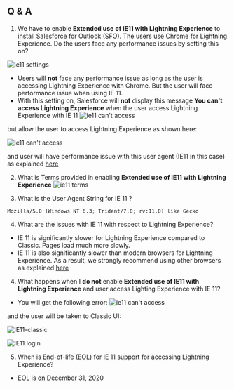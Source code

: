 
## Q & A 

1.  We have to  enable **Extended use of IE11 with Lightning Experience** to install Salesforce for Outlook (SFO). The  users use Chrome for Lightning Experience.
Do the users face any performance issues by setting this on?

![ie11 settings](img/ie11/ie11-settings-1.png)

- Users will **not** face any performance issue as long as the user is accessing Lightning Experience with Chrome. But the user will face performance issue when using IE 11.
- With this setting on, Salesforce will **not** display this message **You can't access Lightning Experience** when the user access Lightning Experience with IE 11
![ie11 can't access](img/ie11/ie11-cant-access.png)

 but allow the user to access Lightning Experience as shown here:

![ie11 can't access](img/ie11/ie-11-lex.png)

and user will have performance issue with this user agent (IE11 in this case) as explained [here](https://help.salesforce.com/articleView?id=000318634&type=1&mode=1)






2. What is Terms provided in  enabling **Extended use of IE11 with Lightning Experience**
![ie11 terms](img/ie11/ie11-terms.png)



3. What is the User Agent String for IE 11 ?

```
Mozilla/5.0 (Windows NT 6.3; Trident/7.0; rv:11.0) like Gecko

```

4. What are the issues with IE 11 with respect to Lightning Experience?

- IE 11 is significantly slower for Lightning Experience compared to Classic. Pages load much more slowly.
- IE 11 is also significantly slower than modern browsers for Lightning Experience.  As a result, we strongly recommend using other browsers as explained [here](https://help.salesforce.com/articleView?id=getstart_browsers_sfx.htm&type=5)


4. What happens when I **do not** enable  **Extended use of IE11 with Lightning Experience**  and user access Lighting Experience with IE 11?

- You will get the following error:
 ![ie11 can't access](img/ie11/ie11-cant-access.png)

and the user will be taken to Classic UI:

![IE11-classic](img/ie11/ie11-login-classic.png)

![IE11 login](img/ie11/ie11-login.png)


5. When is End-of-life (EOL) for IE 11 support for accessing Lightning Experience?

- EOL is on December 31, 2020


